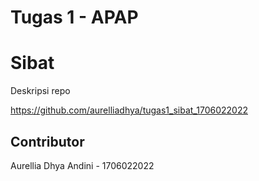 # Tugas 1 - APAP

# Sibat
Deskripsi repo

https://github.com/aurelliadhya/tugas1_sibat_1706022022

## Contributor
Aurellia Dhya Andini - 1706022022

